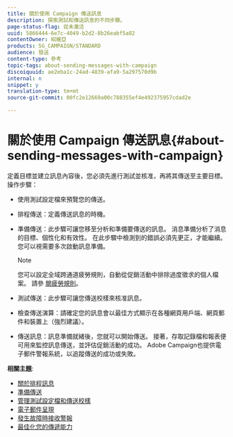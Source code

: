 ```yaml
---
title: 關於使用 Campaign 傳送訊息
description: 探索測試和傳送訊息的不同步驟。
page-status-flag: 從未激活
uuid: 5866444-6e7c-4049-b2d2-8b26eabf5a82
contentOwner: 紹維亞
products: SG_CAMPAIGN/STANDARD
audience: 發送
content-type: 參考
topic-tags: about-sending-messages-with-campaign
discoiquuid: ae2eba1c-24ad-4839-afa9-5a297570d9b
internal: n
snippet: y
translation-type: tm+mt
source-git-commit: 00fc2e12669a00c788355ef4e492375957cdad2e

---
```



# 關於使用 Campaign 傳送訊息{#about-sending-messages-with-campaign}

定義目標並建立訊息內容後，您必須先進行測試並核准，再將其傳送至主要目標。 操作步驟：

* 使用測試設定檔來預覽您的傳送。
* 排程傳送：定義傳送訊息的時機。
* 準備傳送：此步驟可讓您移至分析和準備要傳送的訊息。 消息準備分析了消息的目標、個性化和有效性。 在此步驟中檢測到的錯誤必須先更正，才能繼續。 您可以視需要多次啟動訊息準備。

   >[!NOTE]
   >
   >您可以設定全域跨通道疲勞規則，自動從促銷活動中排除過度徵求的個人檔案。 請參 [閱疲勞規則](../../administration/using/fatigue-rules.md)。

* 測試傳送：此步驟可讓您傳送校樣來核准訊息。
* 檢查傳送演算：請確定您的訊息會以最佳方式顯示在各種網頁用戶端、網頁郵件和裝置上（強烈建議）。
* 傳送訊息：訊息準備就緒後，您就可以開始傳送。 接著，存取記錄檔和報表便可用來監控訊息傳送，並評估促銷活動的成功。 Adobe Campaign也提供電子郵件警報系統，以追蹤傳送的成功或失敗。

**相關主題**:

* [關於排程訊息](../../sending/using/about-scheduling-messages.md)
* [準備傳送](../../sending/using/preparing-the-send.md)
* [管理測試設定檔和傳送校樣](../../sending/using/managing-test-profiles-and-sending-proofs.md)
* [電子郵件呈現](../../sending/using/email-rendering.md)
* [發生故障時接收警報](../../sending/using/receiving-alerts-when-failures-happen.md)
* [最佳化您的傳遞能力](https://docs.campaign.adobe.com/doc/standard/getting_started/en/ACS_Deliverability.html)

